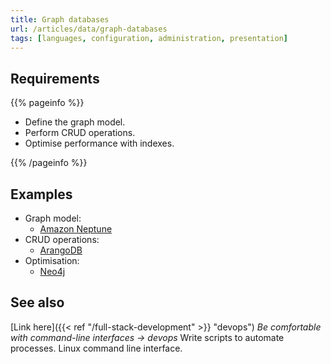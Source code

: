 ```yaml
---
title: Graph databases
url: /articles/data/graph-databases
tags: [languages, configuration, administration, presentation]
---
```


## Requirements

{{% pageinfo %}}

* Define the graph model.
* Perform CRUD operations.
* Optimise performance with indexes.

{{% /pageinfo %}}

## Examples

* Graph model:
  * [Amazon Neptune](https://docs.aws.amazon.com/neptune/latest/userguide/feature-overview-data-model.html)
* CRUD operations:
  * [ArangoDB](https://arangodb.com/tutorials/spring-data/part2-crud-operations-query-example/)
* Optimisation:
  * [Neo4j](https://neo4j.com/docs/cypher-manual/current/indexes-for-search-performance/)

## See also

[Link here]({{< ref "/full-stack-development" >}} "devops") *Be comfortable with command-line interfaces -> devops*
Write scripts to automate processes. Linux command line interface.
